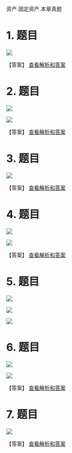 资产.固定资产.本章真题

# 1. 题目

![](media/db5fe3bf7c8a662e46912f694f9be075.png)

【答案】
[查看解析和答案](media/678a088b953a57ca08841b495c493df6.png.md)
# 2. 题目

![](media/046db19c823b450886d246ee5a4a7283.png)

![](media/8832c8352b322bc0af74a38a851c03f3.png)

【答案】
[查看解析和答案](media/c832b83a5ef0842838bdd8d29b10c1bc.png.md)
# 3. 题目

![](media/b0353a344848c79f59a460474011b772.png)

【答案】
[查看解析和答案](media/d0919491ee700973257ffbcd06185b0d.png.md)
# 4. 题目

![](media/90e4d2a4c0afba408b5aa05143e35031.png)

![](media/c04d92df08062950b777d705730fb6cb.png)

【答案】
[查看解析和答案](media/f5773eb6682b4b9bf122d59b5eda671e.png.md)
# 5. 题目

![](media/83e36e9fd4c8bc96eb60ec26df828f92.png)

![](media/255f74b4848b353284c670824c5426a9.png)

![](media/83313948fd80c3ed34168d8d7c7ee86f.png)

# 6. 题目

![](media/d9c6527b271b711d8d28a4a8c809b348.png)

![](media/3bfee74b4bff4888adb64dcc076e72c3.png)

【答案】
[查看解析和答案](media/e18caaee4846cf10b01679c935036729.png.md)
# 7. 题目

![](media/037e37c08c80c6431c4362832e28f0ac.png)

【答案】
[查看解析和答案](media/3630cc8da23757099769a45729af0943.png.md)

